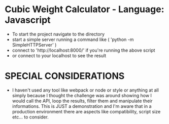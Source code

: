 # Cubic Weight Calculator - Language: Javascript

* To start the project navigate to the directory
* start a simple server running a command like ( 'python -m SimpleHTTPServer' )
* connect to 'http://localhost:8000/' if you're running the above script
* or connect to your localhost to see the result

# SPECIAL CONSIDERATIONS
* I haven't used any tool like webpack or node or style or anything at all
simply because I thought the challenge was around showing how I would call
the API, loop the results, filter them and manipulate their informations.
This is JUST a demonstration and I'm aware that in a production environment
there are aspects like compatibility, script size etc... to consider.
